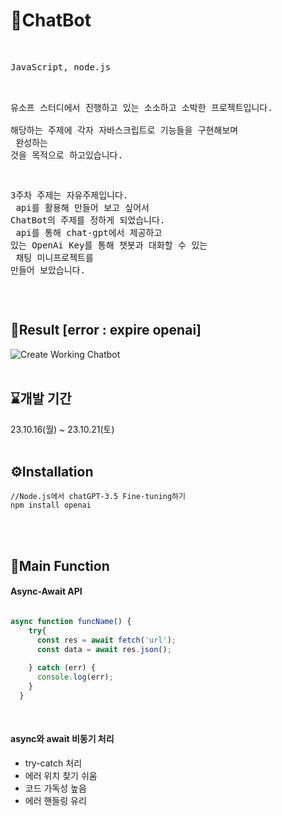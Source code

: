 # 🤖ChatBot
<br>
<pre>JavaScript, node.js<br>

유소프 스터디에서 진행하고 있는 소소하고 소박한 프로젝트입니다.<br>
해당하는 주제에 각자 자바스크립트로 기능들을 구현해보며<br>
완성하는 것을 목적으로 하고있습니다.<br>

3주차 주제는 자유주제입니다.<br>
api를 활용해 만들어 보고 싶어서 ChatBot의 주제를 정하게 되었습니다.<br>
api를 통해 chat-gpt에서 제공하고 있는 OpenAi Key를 통해 챗봇과 대화할 수 있는<br>
채팅 미니프로젝트를 만들어 보았습니다. 
</pre>
<br>

## 🚨Result [error : expire openai]
![Create Working Chatbot](https://github.com/SOFTNY/chatBot_Proj3/assets/111892963/fe8351fe-b626-43de-b13e-715e7ac9a8b1)
<br>
<br>

## ⌛개발 기간
23.10.16(월) ~ 23.10.21(토)
<br>
<br>

## ⚙️Installation
```
//Node.js에서 chatGPT-3.5 Fine-tuning하기
npm install openai
```
<br>
<br>

## 📌Main Function
#### Async-Await API
```javascript

async function funcName() {
    try{
      const res = await fetch('url');
      const data = await res.json();
      
    } catch (err) {
      console.log(err);
    }
  }
```
<br>


<h4>async와 await 비동기 처리</h4>

- try-catch 처리
- 에러 위치 찾기 쉬움 
- 코드 가독성 높음
- 에러 핸들링 유리








